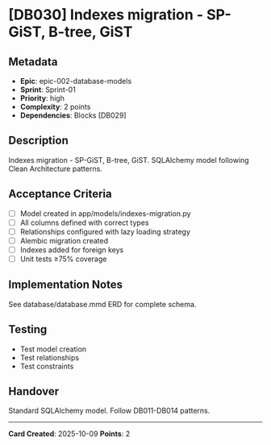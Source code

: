 # [DB030] Indexes migration - SP-GiST, B-tree, GiST

## Metadata
- **Epic**: epic-002-database-models
- **Sprint**: Sprint-01
- **Priority**: high
- **Complexity**: 2 points
- **Dependencies**: Blocks [DB029]

## Description
Indexes migration - SP-GiST, B-tree, GiST. SQLAlchemy model following Clean Architecture patterns.

## Acceptance Criteria
- [ ] Model created in app/models/indexes-migration.py
- [ ] All columns defined with correct types
- [ ] Relationships configured with lazy loading strategy
- [ ] Alembic migration created
- [ ] Indexes added for foreign keys
- [ ] Unit tests ≥75% coverage

## Implementation Notes
See database/database.mmd ERD for complete schema.

## Testing
- Test model creation
- Test relationships
- Test constraints

## Handover
Standard SQLAlchemy model. Follow DB011-DB014 patterns.

---
**Card Created**: 2025-10-09
**Points**: 2
